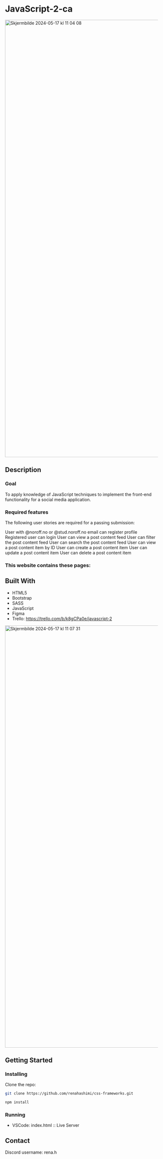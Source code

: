 # JavaScript-2-ca
<img width="1440" alt="Skjermbilde 2024-05-17 kl  11 04 08" src="https://github.com/renahashimi/css-frameworks/assets/132304085/7d092bfa-1464-4aab-baf7-ca716e5f55fd">

## Description
### Goal
To apply knowledge of JavaScript techniques to implement the front-end functionality for a social media application.

### Required features
The following user stories are required for a passing submission:

User with @noroff.no or @stud.noroff.no email can register profile
Registered user can login
User can view a post content feed
User can filter the post content feed
User can search the post content feed
User can view a post content item by ID
User can create a post content item
User can update a post content item
User can delete a post content item
### This website contains these pages:

## Built With
- HTML5
- Bootstrap
- SASS
- JavaScript
- Figma
- Trello: https://trello.com/b/k8gCPa0e/javascript-2
<img width="1390" alt="Skjermbilde 2024-05-17 kl  11 07 31" src="https://github.com/renahashimi/css-frameworks/assets/132304085/a04b2f88-d282-4b3a-abdb-f3d731f9d6cc">


## Getting Started

### Installing
Clone the repo:

```bash
git clone https://github.com/renahashimi/css-frameworks.git
```

```bash
npm install
```

### Running
- VSCode: index.html :: Live Server

## Contact

Discord username: rena.h

